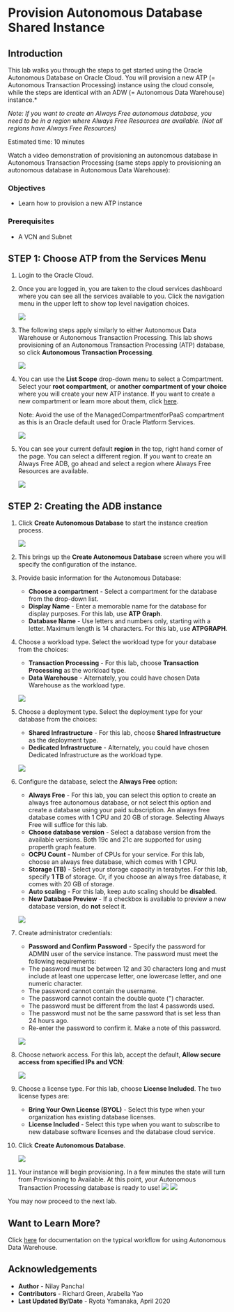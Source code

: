 # Provision Autonomous Database Shared Instance

## Introduction

This lab walks you through the steps to get started using the Oracle Autonomous Database on Oracle Cloud. You will provision a new ATP (= Autonomous Transaction Processing) instance using the cloud console, while the steps are identical with an ADW (= Autonomous Data Warehouse) instance.*

*Note: If you want to create an Always Free autonomous database, you need to be in a region where Always Free Resources are available. (Not all regions have Always Free Resources)*

Estimated time: 10 minutes

Watch a video demonstration of provisioning an autonomous database in Autonomous Transaction Processing (same steps apply to provisioning an autonomous database in Autonomous Data Warehouse):

[](youtube:Q6hxMaAPghI)

### Objectives

- Learn how to provision a new ATP instance

### Prerequisites

- A VCN and Subnet

## **STEP 1**: Choose ATP from the Services Menu

1. Login to the Oracle Cloud.

2. Once you are logged in, you are taken to the cloud services dashboard where you can see all the services available to you. Click the navigation menu in the upper left to show top level navigation choices.

    ![](images/Picture100-36.png)

3. The following steps apply similarly to either Autonomous Data Warehouse or Autonomous Transaction Processing. This lab shows provisioning of an Autonomous Transaction Processing (ATP) database, so click **Autonomous Transaction Processing**.

    ![](images/select_ATP.png)

4. You can use the **List Scope** drop-down menu to select a Compartment. Select your **root compartment**, or **another compartment of your choice** where you will create your new ATP instance. If you want to create a new compartment or learn more about them, click [here](https://docs.cloud.oracle.com/iaas/Content/Identity/Tasks/managingcompartments.htm#three).

    Note: Avoid the use of the ManagedCompartmentforPaaS compartment as this is an Oracle default used for Oracle Platform Services.

    ![](images/Compartment.png)

5. You can see your current default **region** in the top, right hand corner of the page. You can select a different region. If you want to create an Always Free ADB, go ahead and select a region where Always Free Resources are available.

    ![](images/Region.jpg)

## **STEP 2**: Creating the ADB instance

1. Click **Create Autonomous Database** to start the instance creation process.

    ![](images/create_adb.jpg)

2.  This brings up the **Create Autonomous Database** screen where you will specify the configuration of the instance.

3. Provide basic information for the Autonomous Database:

    - **Choose a compartment** - Select a compartment for the database from the drop-down list.
    - **Display Name** - Enter a memorable name for the database for display purposes. For this lab, use **ATP Graph**.
    - **Database Name** - Use letters and numbers only, starting with a letter. Maximum length is 14 characters. For this lab, use **ATPGRAPH**.

4. Choose a workload type. Select the workload type for your database from the choices:

    - **Transaction Processing** - For this lab, choose **Transaction Processing** as the workload type.
    - **Data Warehouse** - Alternately, you could have chosen Data Warehouse as the workload type.

    ![](images/basic_info_workload_type.jpg)

5. Choose a deployment type. Select the deployment type for your database from the choices:

    - **Shared Infrastructure** - For this lab, choose **Shared Infrastructure** as the deployment type.
    - **Dedicated Infrastructure** - Alternately, you could have chosen Dedicated Infrastructure as the workload type.

    ![](images/Picture100-26_deployment_type.png)

6. Configure the database, select the **Always Free** option:

    - **Always Free** - For this lab, you can select this option to create an always free autonomous database, or not select this option and create a database using your paid subscription. An always free database comes with 1 CPU and 20 GB of storage. Selecting Always Free will suffice for this lab.
    - **Choose database version** - Select a database version from the available versions. Both 19c and 21c are supported for using properth graph feature.
    - **OCPU Count** - Number of CPUs for your service. For this lab, choose an always free database, which comes with 1 CPU.
    - **Storage (TB)** - Select your storage capacity in terabytes. For this lab, specify **1 TB** of storage. Or, if you choose an always free database, it comes with 20 GB of storage.
    - **Auto scaling** - For this lab, keep auto scaling should be **disabled**.
    - **New Database Preview** - If a checkbox is available to preview a new database version, do **not** select it.

    ![](images/atp-choose-cpu-storage.jpg)

7. Create administrator credentials:

    - **Password and Confirm Password** - Specify the password for ADMIN user of the service instance. The password must meet the following requirements:
    - The password must be between 12 and 30 characters long and must include at least one uppercase letter, one lowercase letter, and one numeric character.
    - The password cannot contain the username.
    - The password cannot contain the double quote (") character.
    - The password must be different from the last 4 passwords used.
    - The password must not be the same password that is set less than 24 hours ago.
    - Re-enter the password to confirm it. Make a note of this password.

    ![](images/Picture100-26d.png)

8. Choose network access. For this lab, accept the default, **Allow secure access from specified IPs and VCN**:

    ![](images/network.jpg)

9. Choose a license type. For this lab, choose **License Included**. The two license types are:

    - **Bring Your Own License (BYOL)** - Select this type when your organization has existing database licenses.
    - **License Included** - Select this type when you want to subscribe to new database software licenses and the database cloud service.

10. Click **Create Autonomous Database**.

    ![](images/Picture100-27.png)

11.  Your instance will begin provisioning. In a few minutes the state will turn from Provisioning to Available. At this point, your Autonomous Transaction Processing database is ready to use!
    ![](images/atp-graph-provisioning.png)
    ![](images/atp-graph-available.png)

You may now proceed to the next lab.

## Want to Learn More?

Click [here](https://docs.oracle.com/en/cloud/paas/autonomous-data-warehouse-cloud/user/autonomous-workflow.html#GUID-5780368D-6D40-475C-8DEB-DBA14BA675C3) for documentation on the typical workflow for using Autonomous Data Warehouse.

## Acknowledgements

- **Author** - Nilay Panchal
- **Contributors** - Richard Green, Arabella Yao
- **Last Updated By/Date** - Ryota Yamanaka, April 2020

